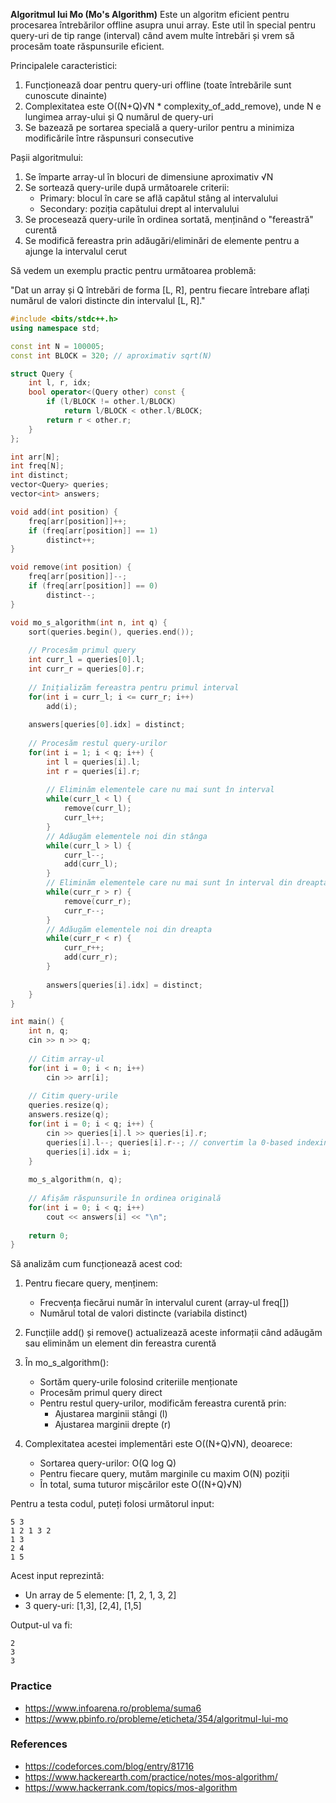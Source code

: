**Algoritmul lui Mo (Mo's Algorithm)**
Este un algoritm eficient pentru procesarea întrebărilor offline asupra unui array. Este util în special pentru query-uri de tip range (interval) când avem multe întrebări și vrem să procesăm toate răspunsurile eficient.

Principalele caracteristici:
1. Funcționează doar pentru query-uri offline (toate întrebările sunt cunoscute dinainte)
2. Complexitatea este O((N+Q)√N * complexity_of_add_remove), unde N e lungimea array-ului și Q numărul de query-uri
3. Se bazează pe sortarea specială a query-urilor pentru a minimiza modificările între răspunsuri consecutive

Pașii algoritmului:
1. Se împarte array-ul în blocuri de dimensiune aproximativ √N
2. Se sortează query-urile după următoarele criterii:
   - Primary: blocul în care se află capătul stâng al intervalului
   - Secondary: poziția capătului drept al intervalului 
3. Se procesează query-urile în ordinea sortată, menținând o "fereastră" curentă
4. Se modifică fereastra prin adăugări/eliminări de elemente pentru a ajunge la intervalul cerut

Să vedem un exemplu practic pentru următoarea problemă:

"Dat un array și Q întrebări de forma [L, R], pentru fiecare întrebare aflați numărul de valori distincte din intervalul [L, R]."



```cpp
#include <bits/stdc++.h>
using namespace std;

const int N = 100005;
const int BLOCK = 320; // aproximativ sqrt(N)

struct Query {
    int l, r, idx;
    bool operator<(Query other) const {
        if (l/BLOCK != other.l/BLOCK)
            return l/BLOCK < other.l/BLOCK;
        return r < other.r;
    }
};

int arr[N];
int freq[N];
int distinct;
vector<Query> queries;
vector<int> answers;

void add(int position) {
    freq[arr[position]]++;
    if (freq[arr[position]] == 1) 
        distinct++;
}

void remove(int position) {
    freq[arr[position]]--;
    if (freq[arr[position]] == 0) 
        distinct--;
}

void mo_s_algorithm(int n, int q) {
    sort(queries.begin(), queries.end());
    
    // Procesăm primul query
    int curr_l = queries[0].l;
    int curr_r = queries[0].r;
    
    // Inițializăm fereastra pentru primul interval
    for(int i = curr_l; i <= curr_r; i++)
        add(i);
        
    answers[queries[0].idx] = distinct;
    
    // Procesăm restul query-urilor
    for(int i = 1; i < q; i++) {
        int l = queries[i].l;
        int r = queries[i].r;
        
        // Eliminăm elementele care nu mai sunt în interval
        while(curr_l < l) {
            remove(curr_l);
            curr_l++;
        }
        // Adăugăm elementele noi din stânga
        while(curr_l > l) {
            curr_l--;
            add(curr_l);
        }
        // Eliminăm elementele care nu mai sunt în interval din dreapta
        while(curr_r > r) {
            remove(curr_r);
            curr_r--;
        }
        // Adăugăm elementele noi din dreapta
        while(curr_r < r) {
            curr_r++;
            add(curr_r);
        }
        
        answers[queries[i].idx] = distinct;
    }
}

int main() {
    int n, q;
    cin >> n >> q;
    
    // Citim array-ul
    for(int i = 0; i < n; i++)
        cin >> arr[i];
        
    // Citim query-urile
    queries.resize(q);
    answers.resize(q);
    for(int i = 0; i < q; i++) {
        cin >> queries[i].l >> queries[i].r;
        queries[i].l--; queries[i].r--; // convertim la 0-based indexing
        queries[i].idx = i;
    }
    
    mo_s_algorithm(n, q);
    
    // Afișăm răspunsurile în ordinea originală
    for(int i = 0; i < q; i++)
        cout << answers[i] << "\n";
        
    return 0;
}

```

Să analizăm cum funcționează acest cod:

1. Pentru fiecare query, menținem:
   - Frecvența fiecărui număr în intervalul curent (array-ul freq[])
   - Numărul total de valori distincte (variabila distinct)

2. Funcțiile add() și remove() actualizează aceste informații când adăugăm sau eliminăm un element din fereastra curentă

3. În mo_s_algorithm():
   - Sortăm query-urile folosind criteriile menționate
   - Procesăm primul query direct
   - Pentru restul query-urilor, modificăm fereastra curentă prin:
     * Ajustarea marginii stângi (l)
     * Ajustarea marginii drepte (r)

4. Complexitatea acestei implementări este O((N+Q)√N), deoarece:
   - Sortarea query-urilor: O(Q log Q)
   - Pentru fiecare query, mutăm marginile cu maxim O(N) poziții
   - În total, suma tuturor mișcărilor este O((N+Q)√N)

Pentru a testa codul, puteți folosi următorul input:
```
5 3
1 2 1 3 2
1 3
2 4
1 5
```

Acest input reprezintă:
- Un array de 5 elemente: [1, 2, 1, 3, 2]
- 3 query-uri: [1,3], [2,4], [1,5]

Output-ul va fi:
```
2
3
3
```
### Practice
- https://www.infoarena.ro/problema/suma6
- https://www.pbinfo.ro/probleme/eticheta/354/algoritmul-lui-mo

### References
- https://codeforces.com/blog/entry/81716
- https://www.hackerearth.com/practice/notes/mos-algorithm/
- https://www.hackerrank.com/topics/mos-algorithm


